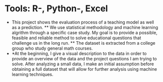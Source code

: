 # Tools: R-, Python-, Excel
* This project shows the evaluation process of a teaching model as well as a prediction. 
** We use statistical methodology and machine learning algrithm through a specific case study. My goal is to provide a possible, feasible and reliable method to solve educational questions that challenge us in the long run.
** The dataset is extracted from a college group who study general math courses. 
* *At the beginning, I give a visual description to the data in order to provide an overview of the data and the project questions I am trying to solve. After analyzing a small data, I make an initial assumption before obtaining a full dataset that will allow for further analysis using machine learning techniques. 
